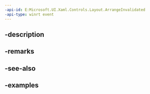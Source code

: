 ```yaml
---
-api-id: E:Microsoft.UI.Xaml.Controls.Layout.ArrangeInvalidated
-api-type: winrt event
---
```


## -description

## -remarks

## -see-also

## -examples

